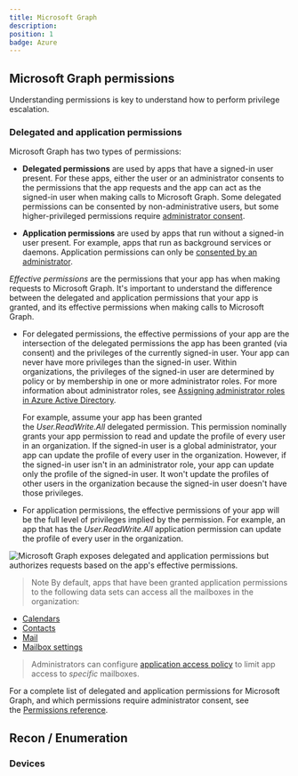 ```yaml
---
title: Microsoft Graph
description: 
position: 1
badge: Azure
---
```



## Microsoft Graph permissions

Understanding permissions is key to understand how to perform privilege escalation.

### Delegated and application permissions

Microsoft Graph has two types of permissions:

- **Delegated permissions** are used by apps that have a signed-in user present. For these apps, either the user or an administrator consents to the permissions that the app requests and the app can act as the signed-in user when making calls to Microsoft Graph. Some delegated permissions can be consented by non-administrative users, but some higher-privileged permissions require [administrator consent](https://docs.microsoft.com/en-us/azure/active-directory/develop/active-directory-v2-scopes#using-the-admin-consent-endpoint).

- **Application permissions** are used by apps that run without a signed-in user present. For example, apps that run as background services or daemons. Application permissions can only be [consented by an administrator](https://docs.microsoft.com/en-us/azure/active-directory/develop/active-directory-v2-scopes#requesting-consent-for-an-entire-tenant).

*Effective permissions* are the permissions that your app has when making requests to Microsoft Graph. It's important to understand the difference between the delegated and application permissions that your app is granted, and its effective permissions when making calls to Microsoft Graph.

- For delegated permissions, the effective permissions of your app are the intersection of the delegated permissions the app has been granted (via consent) and the privileges of the currently signed-in user. Your app can never have more privileges than the signed-in user. Within organizations, the privileges of the signed-in user are determined by policy or by membership in one or more administrator roles. For more information about administrator roles, see [Assigning administrator roles in Azure Active Directory](https://docs.microsoft.com/en-us/azure/active-directory/active-directory-assign-admin-roles).

    For example, assume your app has been granted the *User.ReadWrite.All* delegated permission. This permission nominally grants your app permission to read and update the profile of every user in an organization. If the signed-in user is a global administrator, your app can update the profile of every user in the organization. However, if the signed-in user isn't in an administrator role, your app can update only the profile of the signed-in user. It won't update the profiles of other users in the organization because the signed-in user doesn't have those privileges.

- For application permissions, the effective permissions of your app will be the full level of privileges implied by the permission. For example, an app that has the *User.ReadWrite.All* application permission can update the profile of every user in the organization.

![Microsoft Graph exposes delegated and application permissions but authorizes requests based on the app's effective permissions.](https://docs.microsoft.com/en-us/graph/images/auth-v2/permission-types.png)

> Note By default, apps that have been granted application permissions to the following data sets can access all the mailboxes in the organization:

- [Calendars](https://docs.microsoft.com/en-us/graph/permissions-reference#calendars-permissions)
- [Contacts](https://docs.microsoft.com/en-us/graph/permissions-reference#contacts-permissions)
- [Mail](https://docs.microsoft.com/en-us/graph/permissions-reference#mail-permissions)
- [Mailbox settings](https://docs.microsoft.com/en-us/graph/permissions-reference#mail-permissions)

> Administrators can configure [application access policy](https://docs.microsoft.com/en-us/graph/auth-limit-mailbox-access) to limit app access to *specific* mailboxes.

For a complete list of delegated and application permissions for Microsoft Graph, and which permissions require administrator consent, see the [Permissions reference](https://docs.microsoft.com/en-us/graph/permissions-reference).

## Recon / Enumeration

### Devices

<smart-tabs variable="bash-vs-powershell" :tabs="{'bash': 'Bash', 'powershell': 'Powershell'}">
<template v-slot:bash>

```bash
cond=true; i=0; url='https://graph.microsoft.com/beta/devices?$top=100&$count=true'
while $cond; do
    echo 'Page '$i
    res=$(http $url "Authorization: Bearer {{ graph-jwt $TOKEN }}")
    echo $(echo $res | jq -c '.value[].displayName' | wc)
    echo $(echo $res | jq -r '."@odata.nextLink"')
    echo $res | jq -c '.value' > '{{ output-dir ./ }}'$i'.json'
    url=$(echo $res | jq -r '."@odata.nextLink"')
    ((i=i+1))

    if [ -z $url ]; then
        cond=false
    fi
done
```

</template>
<template v-slot:powershell>

```powershell
# TODO: Implement the powershell command
```

</template>
</smart-tabs>
